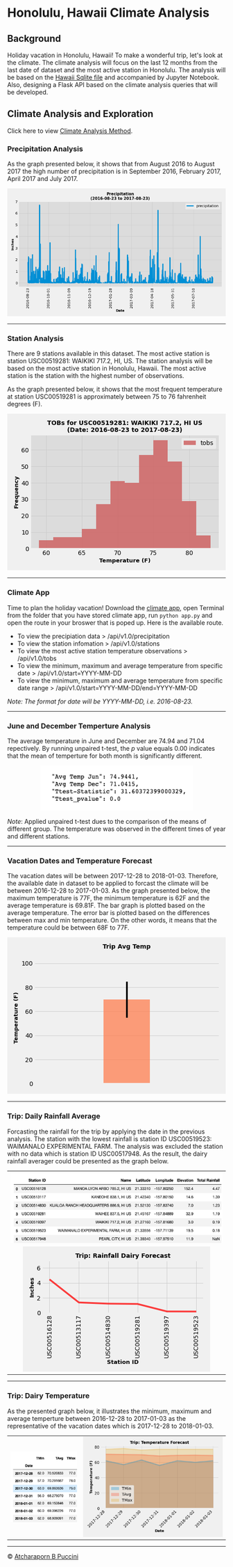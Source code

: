 # Honolulu, Hawaii Climate Analysis

## Background

Holiday vacation in Honolulu, Hawaii! To make a wonderful trip, let's look at the climate. The climate analysis will focus on the last 12 months from the last date of dataset and the most active station in Honolulu. The analysis will be based on the [Hawaii Sqlite file](Resources/hawaii.sqlite) and accompanied by Jupyter Notebook. Also, designing a Flask API based on the climate analysis queries that will be developed. 

## Climate Analysis and Exploration

Click here to view [Climate Analysis Method](https://nbviewer.jupyter.org/github/abpuccini/sqlalchemy-challenge/blob/main/climate_honolulu.ipynb).   

### Precipitation Analysis

As the graph presented below, it shows that from August 2016 to August 2017 the high number of precipitation is in September 2016, February 2017, April 2017 and July 2017.


<p align='center'>
    <img src='Images/pd_bar_prcp_12m.png'/>
</p>

---
### Station Analysis

There are 9 stations available in this dataset. The most active station is station USC00519281: WAIKIKI 717.2, HI, US. The station analysis will be based on the most active station in Honolulu, Hawaii. The most active station is the station with the highest number of observations.

As the graph presented below, it shows that the most frequent temperature at station USC00519281 is approximately between 75 to 76 fahrenheit degrees (F).


<p align='center'>
    <img src='Images/hist_stUSC00519281.png'/>
</p>

---
### Climate App

Time to plan the holiday vacation! Download the [climate app](app.py), open Terminal from the folder that you have stored climate app, run `python app.py` and open the route in your broswer that is poped up. Here is the available route.

- To view the precipiation data > /api/v1.0/precipitation
- To view the station infomation > /api/v1.0/stations
- To view the most active station temperature observations > /api/v1.0/tobs
- To view the minimum, maximum and average temperature from specific date > /api/v1.0/start=YYYY-MM-DD
- To view the minimum, maximum and average temperature from specific date range > /api/v1.0/start=YYYY-MM-DD/end=YYYY-MM-DD

*Note: The format for date will be YYYY-MM-DD, i.e. 2016-08-23.*

---
### June and December Temperture Analysis

The average temperature in June and December are 74.94 and 71.04 repectively. By running unpaired t-test, the *p* value equals 0.00 indicates that the mean of temperture for both month is significantly different. 

<p align='center'>
    <img src='Images/jun_dec.png'/>
</p>

*Note*: Applied unpaired t-test dues to the comparison of the means of different group. The temperature was observed in the different times of year and different stations.

---
### Vacation Dates and Temperature Forecast

The vacation dates will be between 2017-12-28 to 2018-01-03. Therefore, the available date in dataset to be applied to forcast the climate will be between 2016-12-28 to 2017-01-03. As the graph presented below, the maximum temperature is 77F, the minimum temperature is 62F and the average temperature is 69.81F. The bar graph is plotted based on the average temperature. The error bar is plotted based on the differences between max and min temperature. On the other words, it means that the temperature could be between 68F to 77F.


<p align='center'>
    <img src='Images/bar_plot_with_error_bars.png'/>
</p>

---
### Trip: Daily Rainfall Average

Forcasting the rainfall for the trip by applying the date in the previous analysis. The station with the lowest rainfall is station ID USC00519523: WAIMANALO EXPERIMENTAL FARM. The analysis was excluded the station with no data which is station ID USC00517948. As the result, the dairy rainfall averager could be presented as the graph below.


<table>
    <tr>
        <td align=center><img src="Images/rainfall_table.png" ></td>
    </tr>
    <tr>
        <td align=center><img src='Images/trip_plot_rainfall.png' ></td>
    </tr>
 </table>


---
### Trip: Dairy Temperature

As the presented graph below, it illustrates the minimum, maximum and average temperture between 2016-12-28 to 2017-01-03 as the representative of the vacation dates which is 2017-12-28 to 2018-01-03. 

<table>
    <tr>
        <td><img src="Images/temp_trip.png" ></td>
        <td><img src='Images/trip_plot.png' ></td>
    </tr>
 </table>

---

© [Atcharaporn B Puccini](https://www.linkedin.com/in/atcharaporn-puccini-233614118)